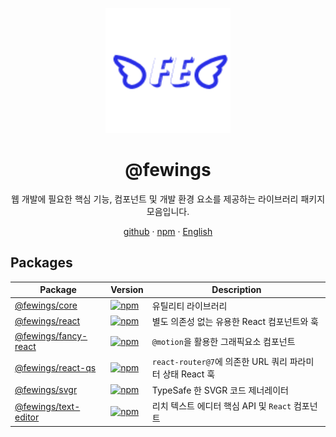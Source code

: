 <p align="center">
    <a href="https://github.com/livemehere/fewings">
        <img src="https://github.com/livemehere/fewings/blob/master/img/logo.png?raw=true" alt="logo" width="200" />
    </a>
    <h1 align="center">@fewings</h1>      
    <p align="center">
        웹 개발에 필요한 핵심 기능, 컴포넌트 및 개발 환경 요소를 제공하는 라이브러리 패키지 모음입니다.
    </p>
    <p align="center">
        <a href="https://livemehere.github.io/fewings/">github</a>
        &middot;
        <a href="https://www.npmjs.com/org/fewings">npm</a>
          &middot;
        <a href="https://github.com/livemehere/fewings/blob/master/README.md">English</a>
    </p>
</p>

## Packages

| Package                                                                                        | Version                                                                                                         | Description                                               |
| ---------------------------------------------------------------------------------------------- | --------------------------------------------------------------------------------------------------------------- | --------------------------------------------------------- |
| [@fewings/core](https://github.com/livemehere/fewings/tree/master/packages/core)               | [![npm](https://img.shields.io/npm/v/@fewings/core)](https://www.npmjs.com/package/@fewings/core)               | 유틸리티 라이브러리                                       |
| [@fewings/react](https://github.com/livemehere/fewings/tree/master/packages/react)             | [![npm](https://img.shields.io/npm/v/@fewings/react)](https://www.npmjs.com/package/@fewings/react)             | 별도 의존성 없는 유용한 React 컴포넌트와 훅               |
| [@fewings/fancy-react](https://github.com/livemehere/fewings/tree/master/packages/fancy-react) | [![npm](https://img.shields.io/npm/v/@fewings/fancy-react)](https://www.npmjs.com/package/@fewings/fancy-react) | `@motion`을 활용한 그래픽요소 컴포넌트                    |
| [@fewings/react-qs](https://github.com/livemehere/fewings/tree/master/packages/react-qs)       | [![npm](https://img.shields.io/npm/v/@fewings/react-qs)](https://www.npmjs.com/package/@fewings/react-qs)       | `react-router@7`에 의존한 URL 쿼리 파라미터 상태 React 훅 |
| [@fewings/svgr](https://github.com/livemehere/fewings/tree/master/packages/svgr)               | [![npm](https://img.shields.io/npm/v/@fewings/svgr)](https://www.npmjs.com/package/@fewings/svgr)               | TypeSafe 한 SVGR 코드 제너레이터                          |
| [@fewings/text-editor](https://github.com/livemehere/fewings/tree/master/packages/text-editor) | [![npm](https://img.shields.io/npm/v/@fewings/text-editor)](https://www.npmjs.com/package/@fewings/text-editor) | 리치 텍스트 에디터 핵심 API 및 `React` 컴포넌트           |
